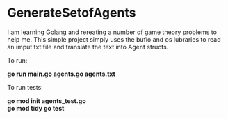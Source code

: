 # GenerateSetofAgents

I am learning Golang and rereating a number of game theory problems to help me. This simple project simply uses the bufio and os lubraries to read an imput txt file and translate the text into Agent structs.

To run:

  **go run main.go agents.go agents.txt**

To run tests:

**go mod init agents_test.go  
go mod tidy
go test**


